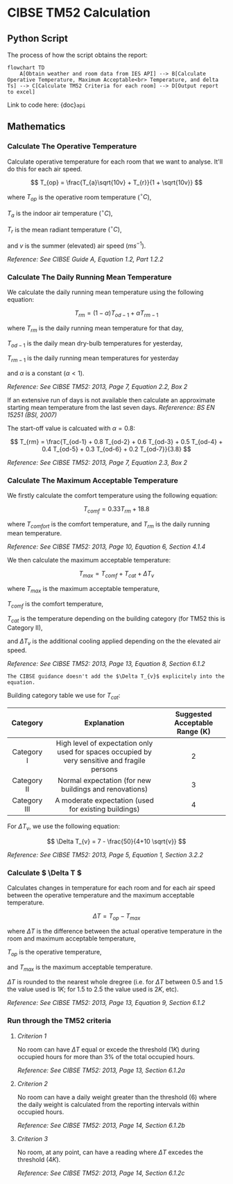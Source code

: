 # CIBSE TM52 Calculation

## Python Script

The process of how the script obtains the report:

```{mermaid}
flowchart TD
    A[Obtain weather and room data from IES API] --> B[Calculate Operative Temperature, Maximum Acceptable<br> Temperature, and delta Ts] --> C[Calculate TM52 Criteria for each room] --> D[Output report to excel]
```

Link to code here: {doc}`api`

## Mathematics
### Calculate The Operative Temperature
Calculate operative temperature for each room that we want to analyse.
It'll do this for each air speed. 

$$
    T_{op} = \frac{T_{a}\sqrt{10v} + T_{r}}{1 + \sqrt{10v}}
$$

where $T_{op}$ is the operative room temperature ($^\circ C$),

$T_{a}$ is the indoor air temperature $(^\circ C)$,

$T_{r}$ is the mean radiant temperature $(^\circ C)$,

and $v$ is the summer (elevated) air speed $(ms^{-1})$.

*Reference: See CIBSE Guide A, Equation 1.2, Part 1.2.2*
### Calculate The Daily Running Mean Temperature
We calculate the daily running mean temperature using the following equation:

$$
T_{rm} = (1 - \alpha) T_{od-1} + \alpha T_{rm-1} 
$$

where $T_{rm}$ is the daily running mean temperature for that day,

$T_{od-1}$ is the daily mean dry-bulb temperatures for yesterday,

$T_{rm-1}$ is the daily running mean temperatures for yesterday

and $\alpha$ is a constant $( \alpha < 1 )$.

*Reference: See CIBSE TM52: 2013, Page 7, Equation 2.2, Box 2*

If an extensive run of days is not available then calculate an approximate starting mean temperature from the last seven days. *Refererence: BS EN 15251 (BSI, 2007)*

The start-off value is calcuated with $\alpha = 0.8$:

$$
T_{rm} = \frac{T_{od-1} + 0.8 T_{od-2} + 0.6 T_{od-3} + 0.5 T_{od-4} + 0.4 T_{od-5} + 0.3 T_{od-6} + 0.2 T_{od-7}}{3.8}
$$

*Reference: See CIBSE TM52: 2013, Page 7, Equation 2.3, Box 2*

### Calculate The Maximum Acceptable Temperature
We firstly calculate the comfort temperature using the following equation:

$$
T_{comf} = 0.33 T_{rm} + 18.8
$$

where $T_{comfort}$ is the comfort temperature,
and $T_{rm}$ is the daily running mean temperature.

*Reference: See CIBSE TM52: 2013, Page 10, Equation 6, Section 4.1.4*

We then calculate the maximum acceptable temperature:

$$
T_{max} = T_{comf} + T_{cat} + \Delta T_{v}
$$

where $T_{max}$ is the maximum acceptable temperature,

$T_{comf}$ is the comfort temperature,

$T_{cat}$ is the temperature depending on the building category (for TM52 this is Category II),

and $\Delta T_{v}$ is the additional cooling applied depending on the the elevated air speed.

*Reference: See CIBSE TM52: 2013, Page 13, Equation 8, Section 6.1.2*

```{note} 
The CIBSE guidance doesn't add the $\Delta T_{v}$ explicitely into the equation.
```

Building category table we use for $T_{cat}$:

|   Category   |                                          Explanation                                          | Suggested Acceptable Range (K) |
| :----------: | :-------------------------------------------------------------------------------------------: | :----------------------------: |
|  Category I  | High level of expectation only used for spaces occupied by very sensitive and fragile persons |               2                |
| Category II  |                    Normal expectation (for new buildings and renovations)                     |               3                |
| Category III |                     A moderate expectation (used for existing buildings)                      |               4                |

For $\Delta T_{v}$, we use the following equation:

$$
\Delta T_{v} = 7 - \frac{50}{4+10 \sqrt{v}}
$$

*Reference: See CIBSE TM52: 2013, Page 5, Equation 1, Section 3.2.2*


### Calculate $ \Delta T $
Calculates changes in temperature for each room and for each air speed between the operative temperature and the maximum acceptable temperature.

$$
\Delta T = T_{op} - T_{max}
$$

where $\Delta T$ is the difference between the actual operative temperature in the room and maximum acceptable temperature,

$T_{op}$ is the operative temperature,

and $T_{max}$ is the maximum acceptable temperature.

$\Delta T$ is rounded to the nearest whole dregree (i.e. for $\Delta T$ between $0.5$ and $1.5$ the value used is $1K$; for $1.5$ to $2.5$ the value used is $2K$, etc).

*Reference: See CIBSE TM52: 2013, Page 13, Equation 9, Section 6.1.2*

### Run through the TM52 criteria
1. *Criterion 1* 
   
    No room can have $\Delta T$ equal or excede the threshold $(1K)$ during occupied hours for more than 3% of the total occupied hours. 
    
    *Reference: See CIBSE TM52: 2013, Page 13, Section 6.1.2a*

2. *Criterion 2*
   
    No room can have a daily weight greater than the threshold (6) where the daily weight is calculated from the reporting intervals within occupied hours. 
    
    *Reference: See CIBSE TM52: 2013, Page 14, Section 6.1.2b*

3. *Criterion 3* 
   
    No room, at any point, can have a reading where $\Delta T$ excedes the threshold $(4K)$. 
    
    *Reference: See CIBSE TM52: 2013, Page 14, Section 6.1.2c*
